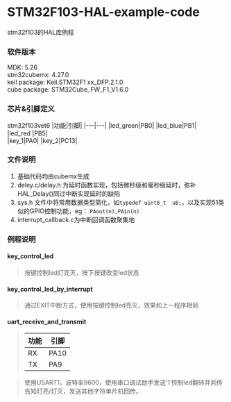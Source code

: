 # STM32F103-HAL-example-code
stm32f103的HAL库例程  

### 软件版本
MDK: 5.26  
stm32cubemx: 4.27.0  
keil package: Keil.STM32F1 xx_DFP.2.1.0  
cube package: STM32Cube_FW_F1_V1.6.0
### 芯片&引脚定义 
stm32f103vet6 
|功能|引脚|
|---|---|
|led_green|PB0|
|led_blue|PB1|  
|led_red |PB5|  
|key_1|PA0| 
|key_2|PC13|  
### 文件说明
1. 基础代码均由cubemx生成
2. deley.c/delay.h 为延时函数实现，包括微秒级和毫秒级延时，弥补HAL_Delay()同过中断实现延时的缺陷
3. sys.h 文件中将常用数据类型简化，如`typedef uint8_t  u8;`，以及实现51类似的GPIO控制功能，eg：	`PAout(n),PAin(n) `
4. interrupt_callback.c为中断回调函数聚集地
### 例程说明
#### key_control_led
>按键控制led灯亮灭，按下按键改变led状态
#### key_control_led_by_interrupt
>通过EXIT中断方式，使用按键控制led亮灭，效果和上一程序相同
#### uart_receive_and_transmit
>|功能 |引脚 |
>|---|----|
>|RX|PA10|
>|TX|PA9|

>使用USART1，波特率9600，使用串口调试助手发送‘1’控制led翻转并回传告知灯亮/灯灭，发送其他字符单片机回传。

